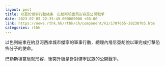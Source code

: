 ```yaml
---
layout: post
title: 以軍於傑寧行動結束　巴勒斯坦當局形容是公開戰爭
date: 2023-07-05 22:35:49.000000000 +08:00
link: https://news.rthk.hk/rthk/ch/component/k2/1707655-20230705.htm
categories: rthk
---
```


以色列結束在約旦河西岸城市傑寧的軍事行動，總理內塔尼亞胡說以軍完成打擊恐怖分子的使命。

巴勒斯坦當局就形容，衝突升級是針對傑寧民眾的公開戰爭。
